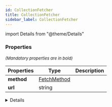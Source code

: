 ```yaml
---
id: CollectionFetcher
title: CollectionFetcher
sidebar_label: CollectionFetcher
---
```


import Details from "@theme/Details"




### Properties

<font size="2"><i>(Mandatory properties are in bold)</i></font>

| Properties | Type | Description |
| --------- | ---- | ----------- |
| **method** | [FetchMethod](/framework-api/types/FetchMethod.md) |  |
| **url** | string |  |


<Details summary={<summary><b>Additional properties for advanced use cases</b></summary>}><div>

| Properties | Type | Description |
| --------- | ---- | ----------- |
| body | unknown |  |
| options | [FetchOptions](/framework-api/interfaces/FetchOptions.md)<R\> |  |


</div></Details>